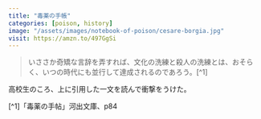 ```yaml
---
title: "毒薬の手帳"
categories: [poison, history]
image: "/assets/images/notebook-of-poison/cesare-borgia.jpg"
visit: https://amzn.to/497GgSi
---
```

> いささか奇矯な言辞を弄すれば、文化の洗練と殺人の洗練とは、おそらく、いつの時代にも並行して達成されるのであろう。[^1]

高校生のころ、上に引用した一文を読んで衝撃をうけた。

[^1]「毒薬の手帖」河出文庫、p84
